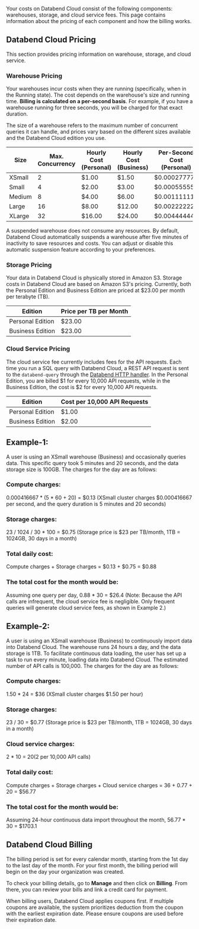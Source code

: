 Your costs on Databend Cloud consist of the following components: warehouses, storage, and cloud service fees. This page contains information about the pricing of each component and how the billing works.

## Databend Cloud Pricing

This section provides pricing information on warehouse, storage, and cloud service.

### Warehouse Pricing

Your warehouses incur costs when they are running (specifically, when in the Running state). The cost depends on the warehouse\'s size and running time. **Billing is calculated on a per-second basis**. For example, if you have a warehouse running for three seconds, you will be charged for that exact duration.

The size of a warehouse refers to the maximum number of concurrent queries it can handle, and prices vary based on the different sizes available and the Databend Cloud edition you use.

| Size   | Max. Concurrency | Hourly Cost (Personal) | Hourly Cost (Business) | Per-Second Cost (Personal) | Per-Second Cost (Business) |
| ------ | ---------------- | ---------------------- | ---------------------- | -------------------------- | -------------------------- |
| XSmall | 2                | $1.00                  | $1.50                  | $0.000277778               | $0.000416667               |
| Small  | 4                | $2.00                  | $3.00                  | $0.000555556               | $0.000833333               |
| Medium | 8                | $4.00                  | $6.00                  | $0.001111111               | $0.001666667               |
| Large  | 16               | $8.00                  | $12.00                 | $0.002222222               | $0.003333333               |
| XLarge | 32               | $16.00                 | $24.00                 | $0.004444444               | $0.006666667               |

A suspended warehouse does not consume any resources. By default, Databend Cloud automatically suspends a warehouse after five minutes of inactivity to save resources and costs. You can adjust or disable this automatic suspension feature according to your preferences.

### Storage Pricing

Your data in Databend Cloud is physically stored in Amazon S3. Storage costs in Databend Cloud are based on Amazon S3's pricing. Currently, both the Personal Edition and Business Edition are priced at $23.00 per month per terabyte (TB).

| Edition          | Price per TB per Month |
| ---------------- | ---------------------- |
| Personal Edition | $23.00                 |
| Business Edition | $23.00                 |

### Cloud Service Pricing

The cloud service fee currently includes fees for the API requests. Each time you run a SQL query with Databend Cloud, a REST API request is sent to the `databend-query` through the [Databend HTTP handler](/developer/apis/http). In the Personal Edition, you are billed $1 for every 10,000 API requests, while in the Business Edition, the cost is $2 for every 10,000 API requests.

| Edition          | Cost per 10,000 API Requests |
| ---------------- | ---------------------------- |
| Personal Edition | $1.00                        |
| Business Edition | $2.00                        |

## Example-1:

A user is using an XSmall warehouse (Business) and occasionally queries data. This specific query took 5 minutes and 20 seconds, and the data storage size is 100GB. The charges for the day are as follows:

### Compute charges:

0.000416667 \* (5 \* 60 + 20) = $0.13
(XSmall cluster charges $0.000416667 per second, and the query duration is 5 minutes and 20 seconds)

### Storage charges:

23 / 1024 / 30 \* 100 = $0.75
(Storage price is $23 per TB/month, 1TB = 1024GB, 30 days in a month)

### Total daily cost:

Compute charges + Storage charges = $0.13 + $0.75 = $0.88

### The total cost for the month would be:

Assuming one query per day, 0.88 \* 30 = $26.4
(Note: Because the API calls are infrequent, the cloud service fee is negligible. Only frequent queries will generate cloud service fees, as shown in Example 2.)

## Example-2:

A user is using an XSmall warehouse (Business) to continuously import data into Databend Cloud. The warehouse runs 24 hours a day, and the data storage is 1TB. To facilitate continuous data loading, the user has set up a task to run every minute, loading data into Databend Cloud. The estimated number of API calls is 100,000. The charges for the day are as follows:

### Compute charges:

1.50 \* 24 = $36
(XSmall cluster charges $1.50 per hour)

### Storage charges:

23 / 30 = $0.77
(Storage price is $23 per TB/month, 1TB = 1024GB, 30 days in a month)

### Cloud service charges:

2 \* 10 = $20
($2 per 10,000 API calls)

### Total daily cost:

Compute charges + Storage charges + Cloud service charges = 36 + 0.77 + 20 = $56.77

### The total cost for the month would be:

Assuming 24-hour continuous data import throughout the month, 56.77 \* 30 = $1703.1

## Databend Cloud Billing

The billing period is set for every calendar month, starting from the 1st day to the last day of the month. For your first month, the billing period will begin on the day your organization was created.

To check your billing details, go to **Manage** and then click on **Billing**. From there, you can review your bills and link a credit card for payment.

When billing users, Databend Cloud applies coupons first. If multiple coupons are available, the system prioritizes deduction from the coupon with the earliest expiration date. Please ensure coupons are used before their expiration date.
